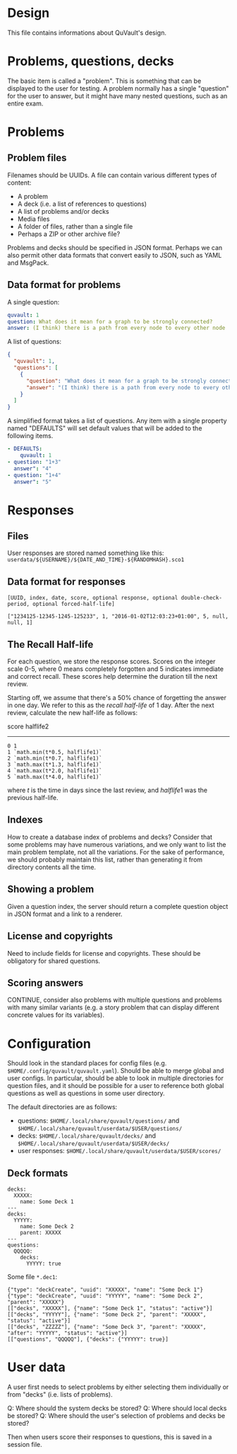 # Design

This file contains informations about QuVault's design.

# Problems, questions, decks

The basic item is called a "problem".
This is something that can be displayed to the user for testing.
A problem normally has a single "question" for the user to answer,
but it might have many nested questions, such as an entire exam.

# Problems

## Problem files

Filenames should be UUIDs.
A file can contain various different types of content:

- A problem
- A deck (i.e. a list of references to questions)
- A list of problems and/or decks
- Media files
- A folder of files, rather than a single file
- Perhaps a ZIP or other archive file?

Problems and decks should be specified in JSON format.
Perhaps we can also permit other data formats that
convert easily to JSON, such as YAML and MsgPack.

## Data format for problems

A single question:

```yaml
quvault: 1
question: What does it mean for a graph to be strongly connected?
answer: (I think) there is a path from every node to every other node
```

A list of questions:

```json
{
  "quvault": 1,
  "questions": [
    {
      "question": "What does it mean for a graph to be strongly connected?",
      "answer": "(I think) there is a path from every node to every other node"
    }
  ]
}
```

A simplified format takes a list of questions.
Any item with a single property named "DEFAULTS"
will set default values that will be added to the following
items.

```yaml
- DEFAULTS:
    quvault: 1
- question: "1+3"
  answer": "4"
- question: "1+4"
  answer": "5"
```

# Responses

## Files

User responses are stored named something like this:
`userdata/${USERNAME}/${DATE_AND_TIME}-${RANDOMHASH}.sco1`

## Data format for responses

``[UUID, index, date, score, optional response, optional double-check-period, optional forced-half-life]``

```{json}
["1234125-12345-1245-125233", 1, "2016-01-02T12:03:23+01:00", 5, null, null, 1]
```

## The Recall Half-life

For each question, we store the response scores.
Scores on the integer scale 0-5, where 0 means completely forgotten
and 5 indicates immediate and correct recall.
These scores help determine the duration till the next review.

Starting off, we assume that there's a 50% chance of forgetting the answer in one day.
We refer to this as the *recall half-life* of 1 day.
After the next review, calculate the new half-life as follows:

score halflife2
----- ---------
    0 1
    1 `math.min(t*0.5, halflife1)`
    2 `math.min(t*0.7, halflife1)`
    3 `math.max(t*1.3, halflife1)`
    4 `math.max(t*2.0, halflife1)`
    5 `math.max(t*4.0, halflife1)`

where $t$ is the time in days since the last review,
and $halflife1$ was the previous half-life.

## Indexes

How to create a database index of problems and decks?  Consider that some problems may have numerous variations, and we only want to list the main problem template, not all the variations.  For the sake of performance, we should probably maintain this list, rather than generating it from directory contents all the time.

## Showing a problem

Given a question index, the server should return a complete
question object in JSON format and a link to a renderer.

## License and copyrights

Need to include fields for license and copyrights.
These should be obligatory for shared questions.

## Scoring answers

CONTINUE, consider also problems with multiple questions and
problems with many similar variants (e.g. a story problem
that can display different concrete values for its variables).

# Configuration

Should look in the standard places for config files (e.g. `$HOME/.config/quvault/quvault.yaml`).
Should be able to merge global and user configs.  In particular,
should be able to look in multiple directories for question files,
and it should be possible for a user to reference both global questions as
well as questions in some user directory.

The default directories are as follows:

* questions: `$HOME/.local/share/quvault/questions/` and `$HOME/.local/share/quvault/userdata/$USER/questions/`
* decks: `$HOME/.local/share/quvault/decks/` and `$HOME/.local/share/quvault/userdata/$USER/decks/`
* user responses: `$HOME/.local/share/quvault/userdata/$USER/scores/`

## Deck formats

```{yaml}
decks:
  XXXXX:
    name: Some Deck 1
---
decks:
  YYYYY:
    name: Some Deck 2
    parent: XXXXX
---
questions:
  QQQQQ:
    decks:
      YYYYY: true
```

Some file `*.dec1`:
```
{"type": "deckCreate", "uuid": "XXXXX", "name": "Some Deck 1"}
{"type": "deckCreate", "uuid": "YYYYY", "name": "Some Deck 2", "parent": "XXXXX"}
[["decks", "XXXXX"], {"name": "Some Deck 1", "status": "active"}]
[["decks", "YYYYY"], {"name": "Some Deck 2", "parent": "XXXXX", "status": "active"}]
[["decks", "ZZZZZ"], {"name": "Some Deck 3", "parent": "XXXXX", "after": "YYYYY", "status": "active"}]
[["questions", "QQQQQ"], {"decks": {"YYYYY": true}]
```

# User data

A user first needs to select problems by either selecting them individually or
from "decks" (i.e. lists of problems).

Q: Where should the system decks be stored?
Q: Where should local decks be stored?
Q: Where should the user's selection of problems and decks be stored?

Then when users score their responses to questions, this is saved in a session file.
